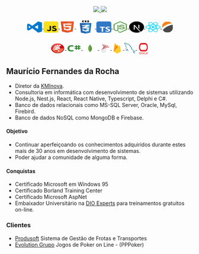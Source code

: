 <div align="center" >
  <a href="https://github.com/mauriciorocha1968">
  <img height="160em" src="https://github-readme-stats.vercel.app/api?username=mauriciorocha1968&show_icons=true&theme=dark&include_all_commits=true&count_private=true&PAT_1"/>
  <img height="160em" src="https://github-readme-stats.vercel.app/api/top-langs/?username=mauriciorocha1968&layout=compact&langs_count=7&theme=dark&PAT_1"/>
</div>
<br> 
<div align="center">
  <div style="display: inline_block">
    <a href="https://code.visualstudio.com/" target="_blank" rel="noopener noreferrer">
      <img align="center" alt="Mfr-VCode" height="30" width="40"  src="https://github.com/mauriciorocha1968/mauriciorocha1968/blob/main/Imagens/visual-studio-code-logo-svgrepo-com.svg">  
    </a>
    <a href="https://developer.mozilla.org/pt-BR/docs/Web/JavaScript" target="_blank" rel="noopener noreferrer">
      <img align="center" alt="Mfr-Javascript" height="30" width="40"  src="https://github.com/mauriciorocha1968/mauriciorocha1968/blob/main/Imagens/javascript-svgrepo-com.svg">
    </a>
    <a href="https://www.w3c.br/Cursos/CursoHTML5" target="_blank" rel="noopener noreferrer">
      <img align="center" alt="Mfr-Html5" height="30" width="40"  src="https://github.com/mauriciorocha1968/mauriciorocha1968/blob/main/Imagens/html5-svgrepo-com.svg">
    </a>
    <a href="https://www.w3c.br/Cursos/CursoCSS3/" target="_blank" rel="noopener noreferrer">
      <img align="center" alt="Mfr-Css3" height="40" width="50"  src="https://github.com/mauriciorocha1968/mauriciorocha1968/blob/main/Imagens/css3-logo-svgrepo-com.svg">
    </a>
    <a href="https://www.typescriptlang.org/" target="_blank" rel="noopener noreferrer">
      <img align="center" alt="Mfr-Typescript" height="30" width="40"  src="https://github.com/mauriciorocha1968/mauriciorocha1968/blob/main/Imagens/typescript-svgrepo-com.svg">  
    </a>
    <a href="https://nodejs.org/en/" target="_blank" rel="noopener noreferrer">
      <img align="center" alt="Mfr-Node" height="30" width="40"  src="https://github.com/mauriciorocha1968/mauriciorocha1968/blob/main/Imagens/nodejs-icon-svgrepo-com.svg">
    </a>
    <a href="https://nextjs.org/" target="_blank" rel="noopener noreferrer">
      <img align="center" alt="Mfr-Next" height="30" width="40"  src="https://github.com/mauriciorocha1968/mauriciorocha1968/blob/main/Imagens/next-js-svgrepo-com.svg">
    </a>
    <a href="https://reactnative.dev/" target="_blank" rel="noopener noreferrer">
      <img align="center" alt="Mfr-ReactNative" height="30" width="40"  src="https://github.com/mauriciorocha1968/mauriciorocha1968/blob/main/Imagens/react-svgrepo-com.svg">
    </a>
    <a href="https://www.devexpress.com/" target="_blank" rel="noopener noreferrer">
      <img align="center" alt="Mfr-DevExpress" height="30" width="30"  src="https://github.com/mauriciorocha1968/mauriciorocha1968/blob/main/Imagens/devexpress.png" style="border-radius: 100%" >
    </a>
  </div>
  <br/>
  <div align="center" >
    <div style="display: inline_block">
      <a href="https://www.embarcadero.com/br/products/delphi" target="_blank" rel="noopener noreferrer">
        <img align="center" alt="Mfr-Delphi" height="30" width="40"  src="https://github.com/mauriciorocha1968/mauriciorocha1968/blob/main/Imagens/delphi-svgrepo-com.svg">
      </a>
      <a href="https://learn.microsoft.com/pt-br/dotnet/csharp/" target="_blank" rel="noopener noreferrer">
        <img align="center" alt="Mfr-Csharp" height="30" width="40"  src="https://github.com/mauriciorocha1968/mauriciorocha1968/blob/main/Imagens/csharp-svgrepo-com.svg">
      </a>
      <a href="https://www.mongodb.com/home" target="_blank" rel="noopener noreferrer">
        <img align="center" alt="Mfr-MongoDB" height="40" width="40"  src="https://github.com/mauriciorocha1968/mauriciorocha1968/blob/main/Imagens/mongo-db.png">
      </a>
      <a href="https://www.microsoft.com/pt-br/sql-server" target="_blank" rel="noopener noreferrer">
        <img align="center" alt="Mfr-SqlServer" height="30" width="30"  src="https://github.com/mauriciorocha1968/mauriciorocha1968/blob/main/Imagens/microsoft-sql-server.png">
      </a>
      <a href="https://firebase.google.com/?hl=pt" target="_blank" rel="noopener noreferrer">
        <img align="center" alt="Mfr-Firebase" height="30" width="30"  src="https://github.com/mauriciorocha1968/mauriciorocha1968/blob/main/Imagens/firebase.png">
      </a>
      <a href="https://www.mysql.com/" target="_blank" rel="noopener noreferrer">
        <img align="center" alt="Mfr-MySql" height="30" width="30"  src="https://github.com/mauriciorocha1968/mauriciorocha1968/blob/main/Imagens/mysql.png">
      </a>
      <a href="https://www.oracle.com/br/database/" target="_blank" rel="noopener noreferrer">
        <img align="center" alt="Mfr-Oracle" height="35" width="35"  src="https://github.com/mauriciorocha1968/mauriciorocha1968/blob/main/Imagens/oracle.png">
      </a>
    </div>

  </div>
</div>

## Maurício Fernandes da Rocha

- Diretor da [KMInova](https://kminova.dev).
- Consultoria em informática com desenvolvimento de sistemas utilizando Node.js, Nest.js, React, React Native, Typescript, Delphi e C#.
- Banco de dados relacionais como MS-SQL Server, Oracle, MySql, Firebird.
- Banco de dados NoSQL como MongoDB e Firebase.

#### Objetivo

- Continuar aperfeiçoando os conhecimentos adquiridos durante estes mais de 30 anos em desenvolvimento de sistemas.
- Poder ajudar a comunidade de alguma forma.

#### Conquistas

- Certificado Microsoft em Windows 95
- Certificado Borland Training Center
- Certificado Microsoft AspNet
- Embaixador Universitário na [DIO Experts](https://dio.me/sign-up?ref=8QDRNPHWXD) para treinamentos gratuitos on-line.

### Clientes

- [Produsoft](https://produsoft.com.br) Sistema de Gestão de Frotas e Transportes
- [Evolution Grupo](http://evolutiongrupo.com.br) Jogos de Poker on Line - (PPPoker)
